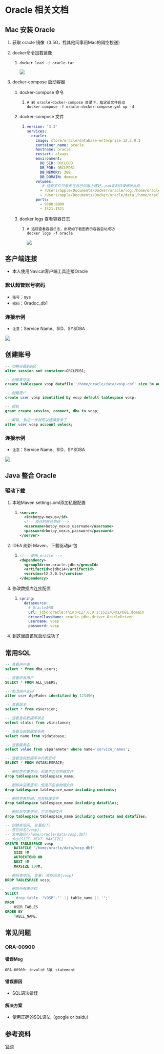 # Oracle 相关文档

## Mac 安装 Oracle

1. 获取 oracle 镜像（3.5G，找其他同事用Mac的隔空投送）

2. docker命令加载镜像

   1. ```shell
      docker load -i oracle.tar
      ```

      ![](https://agefades-note.oss-cn-beijing.aliyuncs.com/1606294723325.png)

3. docker-compose 启动容器

   1. docker-compose 命令

      1. ```shell
         # 到 oracle-docker-compose 目录下，指定该文件启动
         docker-compose -f oracle-docker-compose.yml up -d
         ```

   2. docker-compose 文件

      1. ```yml
         version: "3.3"
         services:
           oracle:
             image: store/oracle/database-enterprise:12.2.0.1
             container_name: oracle
             hostname: oracle
             restart: always
             environment:
               DB_SID: ORCLCDB
               DB_PDB: ORCLPDB1
               DB_MEMORY: 2GB
               DB_DOMAIN: domain
             volumes:
             	# 挂载文件目录先在自己机器上建好，pwd复制目录修改此处
               - /Users/apple/Documents/Docker/oracle/log:/home/oracle/setup/log
               - /Users/apple/Documents/Docker/oracle/data:/home/oracle/data
             ports:
               - 9080:8080
               - 1521:1521
         ```

   3. docker logs 查看容器日志

      1. ```shell
         # 追踪查看容器日志，出现如下截图表示容器启动成功
         docker logs -f oracle
         ```

         ![](https://agefades-note.oss-cn-beijing.aliyuncs.com/1606296026432.png)

## 客户端连接

- 本人使用Navicat客户端工具连接Oracle

### 默认超管账号密码

- `账号`：sys
- `密码`：Oradoc_db1

### 连接示例

- `注意`：Service Name、SID、SYSDBA

![](https://agefades-note.oss-cn-beijing.aliyuncs.com/1606296386449.png)

## 创建账号

```sql
-- 切换容器到pdb
alter session set container=ORCLPDB1;

-- 创建表空间
create tablespace vosp datafile '/home/oracle/data/vosp.dbf' size 5m autoextend on next 5m maxsize 100m;

-- 创建用户
create user vosp identified by vosp default tablespace vosp;

-- 授权
grant create session, connect, dba to vosp;

-- 解锁, 到这一步就可以连接登录了
alter user vosp account unlock;
```

### 连接示例

- `注意`：Service Name、SID、SYSDBA

![](https://agefades-note.oss-cn-beijing.aliyuncs.com/1606296566055.png)

## Java 整合 Oracle

### 驱动下载

1. 本地Maven settings.xml添加私服配置

   1. ```xml
      <server>
        <id>botpy-nexus</id>
        <!-- 自己的账号密码 -->
        <username>botpy_nexus_username</username>
        <password>botpy_nexus_password</password>
      </server>
      ```

2. IDEA 刷新 Maven、下载驱动jar包

   1. ```xml
      <!-- 使用 oracle -->
      <dependency>
        <groupId>com.oracle.jdbc</groupId>
        <artifactId>ojdbc14</artifactId>
        <version>12.2.0.1</version>
      </dependency>
      ```

3. 修改数据库连接配置

   1. ```yml
      spring:
        datasource:
          # Oracle配置
          url: jdbc:oracle:thin:@127.0.0.1:1521/ORCLPDB1.domain
          driverClassName: oracle.jdbc.driver.OracleDriver
          username: vosp
          password: vosp
      ```

4. 到这里应该就启动成功了

## 常用SQL

```sql
-- 查看用户表
select * from dba_users;

-- 查看所有用户
SELECT * FROM ALL_USERS;

-- 修改用户密码
alter user AgeFades identified by 123456;

-- 查看版本
select * from v$version;

-- 查看当前数据库状态
select status from v$instance;

-- 查看当前数据库名称
select name from v$database;

-- 查看服务名
select value from v$parameter where name='service_names';

-- 查看当前数据库中的表空间
SELECT * FROM V$TABLESPACE;

-- 删除空的表空间，但是不包含物理文件
drop tablespace tablespace_name;

-- 删除非空表空间，但是不包含物理文件
drop tablespace tablespace_name including contents;

-- 删除空表空间，包含物理文件
drop tablespace tablespace_name including datafiles;

-- 删除非空表空间，包含物理文件
drop tablespace tablespace_name including contents and datafiles;

-- 创建表空间, 变量如下: 
-- 表空间名{vosp}、
-- 文件路径{/home/oracle/data/vosp.dbf}
-- 大小{SIZE、NEXT、MAXSIZE}
CREATE TABLESPACE vosp
    DATAFILE '/home/oracle/data/vosp.dbf' 
    SIZE 5M 
    AUTOEXTEND ON 
    NEXT 5M 
    MAXSIZE 100M;
    
-- 删除表空间, 变量: 表空间名{vosp}
DROP TABLESPACE vosp;

-- 删除所有表结构
SELECT
	'drop table  "VOSP"."' || table_name || '";' 
FROM
	USER_TABLES 
ORDER BY
	TABLE_NAME;
```

## 常见问题

### ORA-00900

#### 错误Msg

```shell
ORA-00900: invalid SQL statement
```

#### 错误原因

- SQL语法错误

#### 解决方案

- 使用正确的SQL语法（google or baidu）

## 参考资料

[官网](https://www.oracle.com/index.html)

